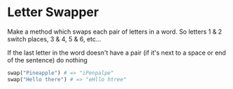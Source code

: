 # Letter Swapper

Make a method which swaps each pair of letters in a word. So letters 1 & 2 switch places, 3 & 4, 5 & 6, etc...

If the last letter in the word doesn't have a pair (if it's next to a space or end of the sentence) do nothing

```rb
swap("Pineapple") # => "iPenpalpe"
swap("Hello there") # => "eHllo htree"
```
